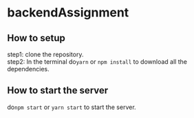 # backendAssignment
## How to setup
step1: clone the repository.\
step2: In the terminal do`yarn` or `npm install` to download all the dependencies.
## How to start the server
do`npm start` or `yarn start` to start the server.
